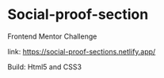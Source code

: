 # Social-proof-section
Frontend Mentor Challenge


link:  https://social-proof-sections.netlify.app/

Build: Html5 and CSS3
